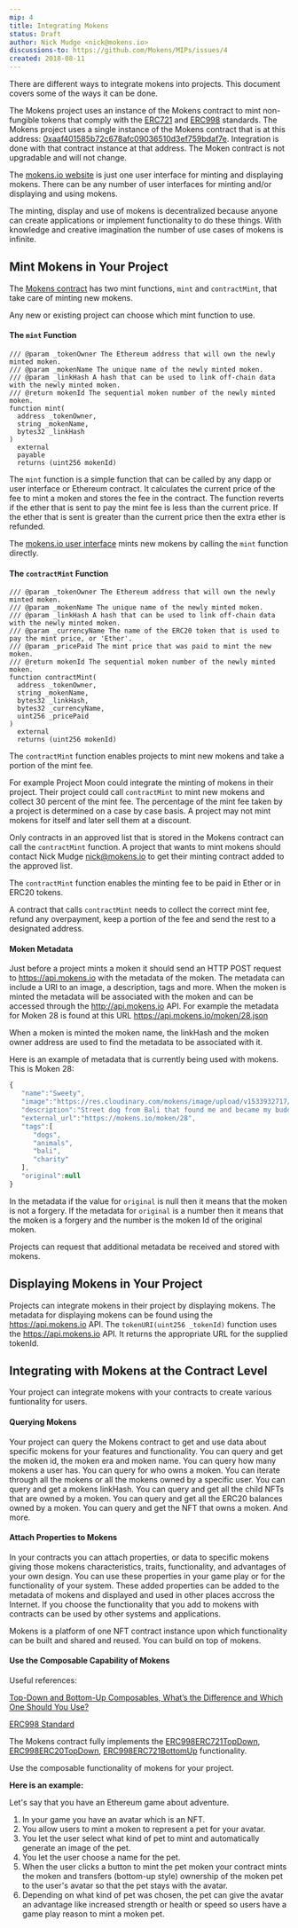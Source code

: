 ```yaml
---
mip: 4
title: Integrating Mokens
status: Draft
author: Nick Mudge <nick@mokens.io>
discussions-to: https://github.com/Mokens/MIPs/issues/4
created: 2018-08-11
---
```


There are different ways to integrate mokens into projects. This document covers some of the ways it can be done.

The Mokens project uses an instance of the Mokens contract to mint non-fungible tokens that comply with the [ERC721](https://github.com/ethereum/EIPs/blob/master/EIPS/eip-721.md) and [ERC998](https://github.com/ethereum/EIPs/blob/master/EIPS/eip-998.md) standards. The Mokens project uses a single instance of the Mokens contract that is at this address: [0xaaf401585b72c678afc09036510d3ef759bdaf7e](https://etherscan.io/address/0xaaf401585b72c678afc09036510d3ef759bdaf7e#code). Integration is done with that contract instance at that address. The Moken contract is not upgradable and will not change.

The [mokens.io website](https://mokens.io) is just one user interface for minting and displaying mokens. There can be any number of user interfaces for minting 
and/or displaying and using mokens. 

The minting, display and use of mokens is decentralized because anyone can create applications or implement functionality to do these things.
With knowledge and creative imagination the number of use cases of mokens is infinite.

## Mint Mokens in Your Project

The [Mokens contract](https://etherscan.io/address/0xaaf401585b72c678afc09036510d3ef759bdaf7e#code) has two mint functions, `mint` and `contractMint`, 
that take care of minting new mokens.

Any new or existing project can choose which mint function to use.

#### The `mint` Function
```solidity
/// @param _tokenOwner The Ethereum address that will own the newly minted moken.
/// @param _mokenName The unique name of the newly minted moken.
/// @param _linkHash A hash that can be used to link off-chain data with the newly minted moken.
/// @return mokenId The sequential moken number of the newly minted moken.
function mint(
  address _tokenOwner, 
  string _mokenName, 
  bytes32 _linkHash
) 
  external 
  payable 
  returns (uint256 mokenId)
```

The `mint` function is a simple function that can be called by any dapp or user interface or Ethereum contract. It calculates the current price of the fee to mint a moken and stores the fee in the contract. The function reverts if the ether that is sent to pay the mint fee is less than the current price. If the ether that is sent is greater than the current price then the extra ether is refunded.

The [mokens.io user interface](https://mokens.io) mints new mokens by calling the `mint` function directly.

#### The `contractMint` Function
```solidity
/// @param _tokenOwner The Ethereum address that will own the newly minted moken.
/// @param _mokenName The unique name of the newly minted moken.
/// @param _linkHash A hash that can be used to link off-chain data with the newly minted moken.
/// @param _currencyName The name of the ERC20 token that is used to pay the mint price, or 'Ether'.
/// @param _pricePaid The mint price that was paid to mint the new moken.
/// @return mokenId The sequential moken number of the newly minted moken.
function contractMint(
  address _tokenOwner, 
  string _mokenName, 
  bytes32 _linkHash, 
  bytes32 _currencyName, 
  uint256 _pricePaid
) 
  external 
  returns (uint256 mokenId)
```

The `contractMint` function enables projects to mint new mokens and take a portion of the mint fee. 

For example Project Moon could integrate the minting of mokens in their project. Their project could call `contractMint` to mint new mokens and collect 30 percent of the mint fee. The percentage of the mint fee taken by a project is determined on a case by case basis. A project may not mint mokens for itself and later sell them at a discount.

Only contracts in an approved list that is stored in the Mokens contract can call the `contractMint` function. A project that wants to mint mokens should contact Nick Mudge <nick@mokens.io> to get their minting contract added to the approved list.

The `contractMint` function enables the minting fee to be paid in Ether or in ERC20 tokens.

A contract that calls `contractMint` needs to collect the correct mint fee, refund any overpayment, keep a portion of the fee  and send the rest to a designated address.

#### Moken Metadata

Just before a project mints a moken it should send an HTTP POST request to https://api.mokens.io with the metadata of the moken. The metadata can include a URI to an image, a description, tags and more. When the moken is minted the metadata will be associated with the moken and can be accessed through the http://api.mokens.io API. For example the metadata for Moken 28 is found at this URL https://api.mokens.io/moken/28.json

When a moken is minted the moken name, the linkHash and the moken owner address are used to find the metadata to be associated with it.

Here is an example of metadata that is currently being used with mokens. This is Moken 28:
```javascript
{
   "name":"Sweety",
   "image":"https://res.cloudinary.com/mokens/image/upload/v1533932717/ua0hgqwbzpjfjoemz44s.jpg",
   "description":"Street dog from Bali that found me and became my buddy. I gave her the name \"Sweety\" - Buying Bali Dog collectibles will lead to a donation to street dogs in Bali.",
   "external_url":"https://mokens.io/moken/28",
   "tags":[
      "dogs",
      "animals",
      "bali",
      "charity"
   ],
   "original":null
}
```

In the metadata if the value for `original` is null then it means that the moken is not a forgery. If the metadata for `original` is a number then it means that the moken is a forgery and the number is the moken Id of the original moken.

Projects can request that additional metadata be received and stored with mokens.

## Displaying Mokens in Your Project

Projects can integrate mokens in their project by displaying mokens. The metadata for displaying mokens can be found using the https://api.mokens.io API. The `tokenURI(uint256 _tokenId)` function uses the https://api.mokens.io API. It returns the appropriate URL for the supplied tokenId.

## Integrating with Mokens at the Contract Level

Your project can integrate mokens with your contracts to create various funtionality for users. 

#### Querying Mokens

Your project can query the Mokens contract to get and use data about specific mokens for your features and functionality. You can query and get the moken id, the moken era and moken name. You can query how many mokens a user has. You can query for who owns a moken. You can iterate through all the mokens or all the mokens owned by a specific user. You can query and get a mokens linkHash. You can query and get all the child NFTs that are owned by a moken. You can query and get all the ERC20 balances owned by a moken. You can query and get the NFT that owns a moken. And more.

#### Attach Properties to Mokens

In your contracts you can attach properties, or data to specific mokens giving those mokens characteristics, traits, functionality, and advantages of your own design. You can use these properties in your game play or for the functionality of your system. These added properties can be added to the metadata of mokens and displayed and used in other places accross the Internet. If you choose the functionality that you add to mokens with contracts can be used by other systems and applications.

Mokens is a platform of one NFT contract instance upon which functionality can be built and shared and reused. You can build on top of mokens.

#### Use the Composable Capability of Mokens

Useful references:

[Top-Down and Bottom-Up Composables, What’s the Difference and Which One Should You Use?](https://hackernoon.com/top-down-and-bottom-up-composables-whats-the-difference-and-which-one-should-you-use-db939f6acf1d)

[ERC998 Standard](https://github.com/ethereum/EIPs/blob/master/EIPS/eip-998.md)

The Mokens contract fully implements the [ERC998ERC721TopDown](https://github.com/ethereum/EIPs/blob/master/EIPS/eip-998.md#erc721-top-down-composable), [ERC998ERC20TopDown](https://github.com/ethereum/EIPs/blob/master/EIPS/eip-998.md#erc20-top-down-composable), [ERC998ERC721BottomUp](https://github.com/ethereum/EIPs/blob/master/EIPS/eip-998.md#erc721-bottom-up-composable) functionality.

Use the composable functionality of mokens for your project. 

**Here is an example:**

Let's say that you have an Ethereum game about adventure. 
1. In your game you have an avatar which is an NFT. 
2. You allow users to mint a moken to represent a pet for your avatar. 
3. You let the user select what kind of pet to mint and automatically generate an image of the pet.
4. You let the user choose a name for the pet.
5. When the user clicks a button to mint the pet moken your contract mints the moken and transfers (bottom-up style) ownership of the moken pet to the user's avatar so that the pet stays with the avatar. 
6. Depending on what kind of pet was chosen, the pet can give the avatar an advantage like increased strength or health or speed so users have a game play reason to mint a moken pet.
